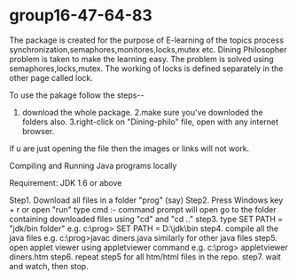group16-47-64-83
================

The package is created for the purpose of E-learning of the topics process synchronization,semaphores,monitores,locks,mutex etc.
Dining Philosopher problem is taken to make the learning easy.
The problem is solved using semaphores,locks,mutex.
The working of locks is defined separately in the other page called lock.

To use the pakage follow the steps--
1. download the whole package.
2.make sure you've downloded the folders also.
3.right-click on "Dining-philo" file, open with any internet browser.

if u are just opening the file then the images or links will not work.




Compiling and Running Java programs locally

  Requirement: JDK 1.6 or above
  
  Step1. Download all files in a folder "prog" (say)
  Step2. Press Windows key + r or open "run" 
         type cmd  :- command prompt will open
            go to the folder containing downloaded files using "cd" and "cd .."
  step3. type SET PATH = "jdk/bin folder"
          e.g. c:\prog> SET PATH = D:\jdk\bin
  step4. compile all the java files
          e.g. c:\prog>javac diners.java
          similarly for other java files
  step5. open applet viewer using appletviewer command
          e.g. c:\prog> appletviewer diners.htm
  step6. repeat step5 for all htm/html files in the repo.
  step7. wait and watch, then stop. 
          
    
